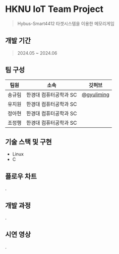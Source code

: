 # HKNU IoT Team Project
> Hybus-Smart4412 타겟시스템을 이용한 메모리게임

## 개발 기간
> 2024.05 ~ 2024.06

## 팀 구성
|팀원|소속|깃허브|
|:---:|:---:|:---:|
|송규림|한경대 컴퓨터공학과 SC|[@gyuliming](https://github.com/gyuliming)|
|유지원|한경대 컴퓨터공학과 SC||
|정아현|한경대 컴퓨터공학과 SC||
|조정행|한경대 컴퓨터공학과 SC||

## 기술 스택 및 구현
- Linux
- C

## 플로우 차트
.

## 개발 과정
.

## 시연 영상
.
